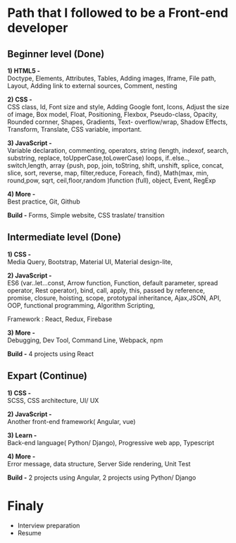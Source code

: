 # Path that I followed to be a Front-end developer


## Beginner level (Done)



**1) HTML5 -**  
Doctype, Elements, Attributes, Tables, Adding images, Iframe, File path, Layout, Adding link to external sources, Comment, nesting 

**2) CSS -**  
CSS class, Id,  Font size and style, Adding Google font, Icons, Adjust the size of image, Box model, Float, Positioning, Flexbox, Pseudo-class, Opacity, Rounded cornner, Shapes, Gradients, Text- overflow/wrap, Shadow Effects, Transform, Translate, CSS variable, important. 

**3) JavaScript -**  
Variable declaration, commenting, operators, string (length, indexof, search, substring, replace, toUpperCase,toLowerCase) loops, if..else.., switch,length, array {push, pop, join, toString, shift, unshift, splice, concat, slice, sort, reverse, map, filter,reduce, Foreach, find}, Math(max, min, round,pow, sqrt, ceil,floor,random )function (full), object, Event, RegExp

**4) More -**  
Best practice, Git, Github

**Build -** Forms, Simple website, CSS traslate/ transition


## Intermediate level (Done)



**1) CSS -**  
Media Query, Bootstrap, Material UI, Material design-lite, 

**2) JavaScript -**  
ES6 (var..let...const, Arrow function, Function, default parameter, spread operator, Rest operator), bind, call, apply, this, passed by reference, promise, closure, hoisting, scope, prototypal inheritance, Ajax,JSON, API, OOP, functional programming, Algorithm Scripting,

Framework : React, Redux, Firebase

**3) More -**  
Debugging, Dev Tool, Command Line, Webpack, npm

**Build -** 4 projects using React




## Expart (Continue)



**1) CSS -**  
SCSS, CSS architecture, UI/ UX

**2) JavaScript -**  
Another front-end framework( Angular, vue)

**3) Learn -**  
Back-end language( Python/ Django), Progressive web app, Typescript


**4) More -**  
Error message, data structure, Server Side rendering, Unit Test 


**Build -** 2 projects using Angular, 2 projects using Python/ Django


# Finaly
* Interview preparation
* Resume

